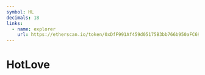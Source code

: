 ```yaml
---
symbol: HL
decimals: 18
links:
  - name: explorer
    url: https://etherscan.io/token/0xDfF991Af459d05175B3bb766b950aFC697B68dF0
---
```


# HotLove
